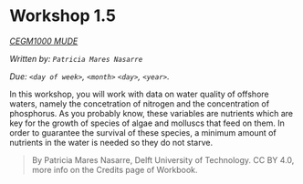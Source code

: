 # Workshop 1.5

*[CEGM1000 MUDE](http://mude.citg.tudelft.nl/)*

*Written by: `Patricia Mares Nasarre`*

*Due: `<day of week>`, `<month>` `<day>`, `<year>`.*

In this workshop, you will work with data on water quality of offshore waters, namely the concetration of nitrogen and the concentration of phosphorus. As you probably know, these variables are nutrients which are key for the growth of species of algae and molluscs that feed on them. In order to guarantee the survival of these species, a minimum amount of nutrients in the water is needed so they do not starve.

> By Patricia Mares Nasarre, Delft University of Technology. CC BY 4.0, more info on the Credits page of Workbook.
